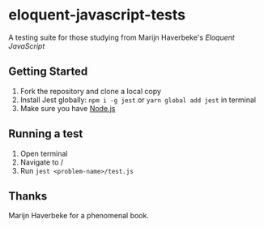 # eloquent-javascript-tests

A testing suite for those studying from Marijn Haverbeke's _Eloquent JavaScript_

## Getting Started

1. Fork the repository and clone a local copy
2. Install Jest globally: `npm i -g jest` or `yarn global add jest` in terminal
3. Make sure you have [Node.js](https://nodejs.org/en/)

## Running a test

1. Open terminal
2. Navigate to <repo-name>/<chapter-number>
3. Run `jest <problem-name>/test.js`

## Thanks

Marijn Haverbeke for a phenomenal book.
